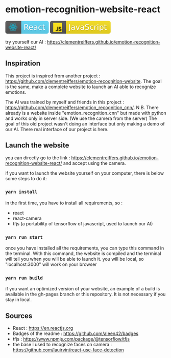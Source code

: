 # emotion-recognition-website-react

[![reactjs](badges/react.svg)](https://badges.aleen42.com/src/react.svg)
[![javascript](badges/javascript.svg)](https://badges.aleen42.com/src/javascript.svg)

try yourself our AI : https://clementreiffers.github.io/emotion-recognition-website-react/

## Inspiration

This project is inspired from another project : https://github.com/clementreiffers/emotion-recognition-website.
The goal is the same, make a complete website to launch an AI able to recognize emotions.

The AI was trained by myself and friends in this project : https://github.com/clementreiffers/emotion_recognition_cnn/.
N.B. There already is a website inside "emotion_recognition_cnn" but made with python and works only in server side. (We
use the camera from the server) The goal of this old project wasn't doing an interface but only making a demo of our AI.
There real interface of our project is here.

## Launch the website

you can directly go to the link : https://clementreiffers.github.io/emotion-recognition-website-react/ and accept using 
the camera.

if you want to launch the website yourself on your computer, there is below some steps to do it:

### `yarn install`

in the first time, you have to install all requirements, so :
- react
- react-camera
- tfjs (a portability of tensorflow of javascript, used to launch our AI)
### `yarn run start`

once you have installed all the requirements, you can type this command in the terminal.
With this command, the website is compiled and the terminal will tell you when you will be able to launch it. 
you will be local, so "localhost:3000" will work on your browser

### `yarn run build`

if you want an optimized version of your website, an example of a build is available in the gh-pages branch or this 
repository. It is not necessary if you stay in local.


## Sources 

- React : https://en.reactjs.org
- Badges of the readme : https://github.com/aleen42/badges
- tfjs : https://www.npmjs.com/package/@tensorflow/tfjs
- the base I used to recognize faces on camera : https://github.com/lauirvin/react-use-face-detection 
